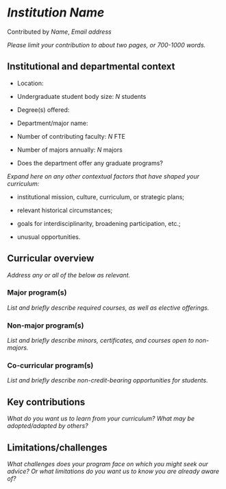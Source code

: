 # *Institution Name*

Contributed by *Name*, *Email address*

*Please limit your contribution to about two pages, or 700-1000 words.*

## Institutional and departmental context

  - Location:

  - Undergraduate student body size: *N* students

  - Degree(s) offered:

  - Department/major name:

  - Number of contributing faculty: *N* FTE

  - Number of majors annually: *N* majors

  - Does the department offer any graduate programs?

*Expand here on any other contextual factors that have shaped your
curriculum:*

  - institutional mission, culture, curriculum, or strategic plans;

  - relevant historical circumstances;

  - goals for interdisciplinarity, broadening participation, etc.;

  - unusual opportunities.

## Curricular overview

*Address any or all of the below as relevant.*

### Major program(s)

*List and briefly describe required courses, as well as elective
offerings.*

### Non-major program(s)

*List and briefly describe minors, certificates, and courses open to
non-majors.*

### Co-curricular program(s)

*List and briefly describe non-credit-bearing opportunities for
students.*

## Key contributions

*What do you want us to learn from your curriculum? What may be
adopted/adapted by others?*

## Limitations/challenges

*What challenges does your program face on which you might seek our
advice? Or what limitations do you want us to know you are already aware
of?*
